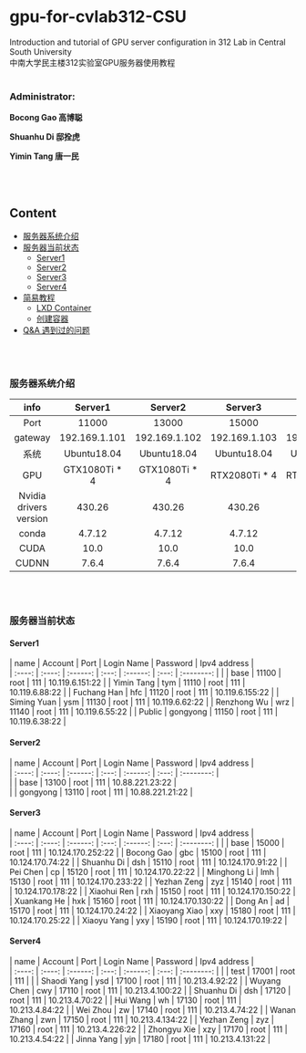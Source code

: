 # gpu-for-cvlab312-CSU
 Introduction and tutorial of GPU server configuration in 312 Lab in Central South University   
 中南大学民主楼312实验室GPU服务器使用教程
<br/>
<br/>

### Administrator:   

**Bocong Gao 高博聪**    

**Shuanhu Di 邸拴虎**    

**Yimin Tang 唐一民**   

<br/>
<br/>

## Content
- [服务器系统介绍](#服务器系统介绍)
- [服务器当前状态](#服务器当前状态)
  - [Server1](#Server1)
  - [Server2](#Server2)
  - [Server3](#Server3)
  - [Server4](#Server4)
- [简易教程](#简易教程)
  - [LXD Container](/lxd.md)
  - [创建容器](/create.md)
- [Q&A 遇到过的问题](/question.md)


<br/>
<br/>

### 服务器系统介绍
 
| info | Server1 | Server2 | Server3 | Server4 | 
| :----: | :----: | :------: | :---: | :------: | 
| Port  | 11000 | 13000 | 15000 | 17000 | 
| gateway | 192.169.1.101 | 192.169.1.102 | 192.169.1.103 | 192.169.1.104 |
| 系统 | Ubuntu18.04 | Ubuntu18.04 | Ubuntu18.04 | Ubuntu18.04 | 
| GPU | GTX1080Ti * 4 | GTX1080Ti * 4 | RTX2080Ti * 4 | RTX2080Ti * 4 |  
| Nvidia drivers version | 430.26 | 430.26 | 430.26 | 430.26 |  
| conda | 4.7.12 | 4.7.12 | 4.7.12 | 4.7.12 | 
| CUDA | 10.0 | 10.0 | 10.0 | 10.0 |  
| CUDNN | 7.6.4 | 7.6.4 | 7.6.4 | 7.6.4 |  

<br/>
<br/>

### 服务器当前状态
#### Server1

| name | Account | Port | Login Name | Password | Ipv4 address |  
| :----: | :----: | :------: | :---: | :------: | :---: | :--------: |
|            | base | 11100 | root | 111 | 10.119.6.151:22 |
| Yimin Tang | tym | 11110 | root | 111 | 10.119.6.88:22 |
| Fuchang Han | hfc | 11120 | root | 111 | 10.119.6.155:22 |
| Siming Yuan | ysm | 11130 | root | 111 | 10.119.6.62:22 |
| Renzhong Wu | wrz | 11140 | root | 111 | 10.119.6.55:22 |
| Public | gongyong | 11150 | root | 111 | 10.119.6.38:22 |

#### Server2

| name | Account | Port | Login Name | Password | Ipv4 address |  
| :----: | :----: | :------: | :---: | :------: | :---: | :--------: |  
|   | base | 13100 | root | 111 | 10.88.221.23:22 |  
|   | gongyong | 13110 | root | 111 | 10.88.221.21:22 |  

#### Server3

| name | Account | Port | Login Name | Password | Ipv4 address |   
| :----: | :----: | :------: | :---: | :------: | :---: | :--------: |
|   | base | 15000 | root | 111 | 10.124.170.252:22 |
| Bocong Gao | gbc | 15100 | root | 111 | 10.124.170.74:22 |
| Shuanhu Di | dsh | 15110 | root | 111 | 10.124.170.91:22 |
| Pei Chen | cp | 15120 | root | 111 | 10.124.170.22:22 |
| Minghong Li | lmh | 15130 | root | 111 | 10.124.170.233:22 |
| Yezhan Zeng | zyz | 15140 | root | 111 | 10.124.170.178:22 |
| Xiaohui Ren | rxh | 15150 | root | 111 | 10.124.170.150:22 |
| Xuankang He | hxk | 15160 | root | 111 | 10.124.170.130:22 |
| Dong An | ad | 15170 | root | 111 | 10.124.170.24:22 |
| Xiaoyang Xiao | xxy | 15180 | root | 111 | 10.124.170.25:22 |
| Xiaoyu Yang | yxy | 15190 | root | 111 | 10.124.170.19:22 |

#### Server4

| name | Account | Port | Login Name | Password | Ipv4 address |   
| :----: | :----: | :------: | :---: | :------: | :---: | :--------: |
|   | test | 17001 | root | 111 | |
| Shaodi Yang | ysd | 17100 | root | 111 | 10.213.4.92:22 |
| Wuyang Chen | cwy | 17110 | root | 111 | 10.213.4.100:22 |
| Shuanhu Di | dsh | 17120 | root | 111 | 10.213.4.70:22 |
| Hui Wang | wh | 17130 | root | 111 | 10.213.4.84:22 |
| Wei Zhou | zw | 17140 | root | 111 | 10.213.4.74:22 |
| Wanan Zhang | zwn | 17150 | root | 111 | 10.213.4.134:22 |
| Yezhan Zeng | zyz | 17160 | root | 111 | 10.213.4.226:22 |
| Zhongyu Xie | xzy | 17170 | root | 111 | 10.213.4.54:22 |
| Jinna Yang | yjn | 17180 | root | 111 | 10.213.4.131:22 |

<br/>
<br/>






